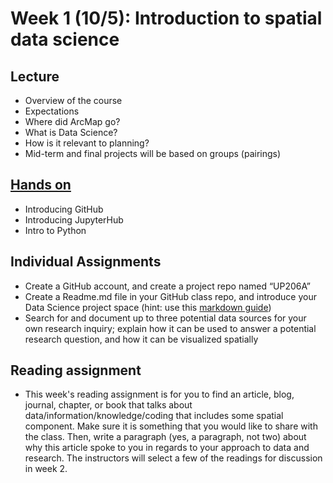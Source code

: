 
# Week 1 (10/5): Introduction to spatial data science


## Lecture
*   Overview of the course
*   Expectations
*   Where did ArcMap go?
*   What is Data Science?
*   How is it relevant to planning?
*   Mid-term and final projects will be based on groups (pairings)

## [Hands on](https://github.com/yohman/up206a/tree/master/Weeks/Week%201)
*   Introducing GitHub
*   Introducing JupyterHub
*   Intro to Python

## Individual Assignments
*   Create a GitHub account, and create a project repo named “UP206A”
*   Create a Readme.md file in your GitHub class repo, and introduce your Data Science project space (hint: use this [markdown guide](https://guides.github.com/features/mastering-markdown/))
*   Search for and document up to three potential data sources for your own research inquiry; explain how it can be used to answer a potential research question, and how it can be visualized spatially

## Reading assignment
*   This week's reading assignment is for you to find an article, blog, journal, chapter, or book that talks about data/information/knowledge/coding that includes some spatial component. Make sure it is something that you would like to share with the class. Then, write a paragraph (yes, a paragraph, not two) about why this article spoke to you in regards to your approach to data and research. The instructors will select a few of the readings for discussion in week 2.
